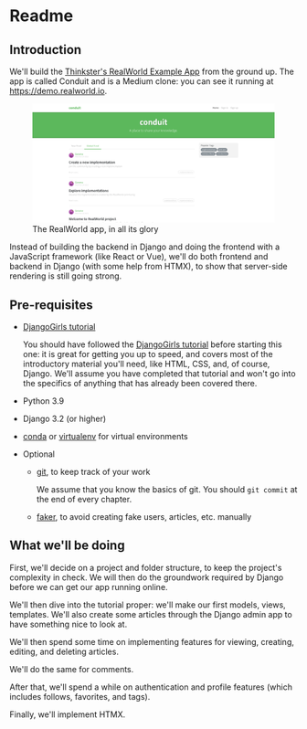 # Readme

## Introduction

We'll build the [Thinkster's RealWorld Example
App](https://github.com/gothinkster/realworld/) from the ground up. The
app is called Conduit and is a Medium clone: you can see it running at
<https://demo.realworld.io>.

<figure>
<img src="./tutorial/docs/assets/Conduit - RealWorld.png" width="600" alt="The RealWorld app, in all its glory" /><figcaption aria-hidden="true">The RealWorld app, in all its glory</figcaption>
</figure>

Instead of building the backend in Django and doing the frontend with a
JavaScript framework (like React or Vue), we'll do both frontend and
backend in Django (with some help from HTMX), to show that server-side
rendering is still going strong.

## Pre-requisites

-   [DjangoGirls tutorial](https://github.com/DjangoGirls/tutorial)

    You should have followed the [DjangoGirls
    tutorial](https://github.com/DjangoGirls/tutorial) before starting
    this one: it is great for getting you up to speed, and covers most
    of the introductory material you'll need, like HTML, CSS, and, of
    course, Django. We'll assume you have completed that tutorial and
    won't go into the specifics of anything that has already been
    covered there.

-   Python 3.9

-   Django 3.2 (or higher)

-   [conda](https://docs.conda.io/en/latest/miniconda.html) or
    [virtualenv](https://virtualenv.pypa.io/) for virtual environments

-   Optional

    -   [git](https://github.com/git-guides/install-git), to keep track
        of your work

        We assume that you know the basics of git. You should
        `git commit` at the end of every chapter.

    -   [faker](https://github.com/joke2k/faker), to avoid creating fake
        users, articles, etc. manually

## What we'll be doing

First, we'll decide on a project and folder structure, to keep the
project's complexity in check. We will then do the groundwork required
by Django before we can get our app running online.

We'll then dive into the tutorial proper: we'll make our first models,
views, templates. We'll also create some articles through the Django
admin app to have something nice to look at.

We'll then spend some time on implementing features for viewing,
creating, editing, and deleting articles.

We'll do the same for comments.

After that, we'll spend a while on authentication and profile features
(which includes follows, favorites, and tags).

Finally, we'll implement HTMX.


